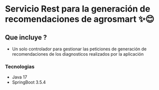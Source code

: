 # Servicio Rest para la generación de recomendaciones de agrosmart ✨😊

## Que incluye ? 
- Un solo controlador para gestionar las peticiones de generación de recomendaciones de los diagnosticos realizados por la aplicación

### Tecnologias 
- Java 17 
- SpringBoot 3.5.4
